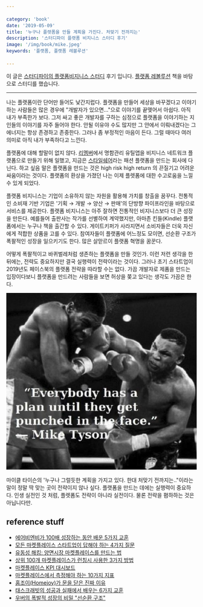 ```yaml
---

category: 'book'
date: '2019-05-09'
title: '누구나 플렛폼을 만들 계획을 가진다. 처맞기 전까지는'
description: '스터디파이 플랫폼 비지니스 스터디 후기'
image: '/img/book/mike.jpeg'
keywords: '플랫폼, 플랫폼 레볼루션'

---
```



이 글은 [스터디파이의 플랫폼비지니스 스터디](https://studypie.co/ko/course/platform_revolution) 후기 입니다. [플랫폼 레볼루션](https://ridibooks.com/v2/Detail?id=754021183) 책을 바탕으로 스터디를 했습니다.

--- 

나는 플랫폼이란 단어만 들어도 낯간지럽다. 플랫폼을 만들어 세상을 바꾸겠다고 이야기 하는 사람들은 많은 경우에 "개발자가 있으면..."으로 이야기를 끝맺어서 아쉽다. 아직 내가 부족한가 보다. 그저 싸고 좋은 개발자를 구하는 심정으로 플랫폼을 이야기하는 지인들의 이야기를 자주 들어야 한다. 안될 이유야 수도 많지만 그 안에서 이뤄내겠다는 그 에너지는 항상 존경하고 존중한다. 그러나 좀 부정적인 마음이 든다. 그럴 때마다 여러 의미로 아직 내가 부족하다고 느낀다. 

플랫폼에 대해 할말이 없지 않다. [리멤버](https://rememberapp.co.kr/home)에서 명함관리 유틸앱을 비지니스 네트워크 플랫폼으로 만들기 위해 일했고, 지금은 [스타일쉐어](https://www.stylesha.re/)라는 패션 플랫폼을 만드는 회사에 다닌다. 하고 싶음 말은 플랫폼을 만드는 것은 high risk high return 의 끈질기고 어려운 싸움이라는 것이다. 플랫폼의 환상을 가졌던 나는 이제 플렛폼에 대한 수고로움을 느낄 수 있게 되었다.

플랫폼 비지니스는 기업이 소유하지 않는 자원을 활용해 가치를 창출을 꿈꾸다. 전통적인 소비재 기반  기업은 '기획 → 개발 → 양산 → 판매'의 단방향 파이프라인을 바탕으로 서비스를 제공한다. 플랫폼 비지니스는 아주 잘하면 전통적인 비지니스보다 더 큰 성장을 만든다. 예를들어 출판사는 작가를 선별하여 계약했지만, 아마존 킨들(Kindle) 플랫폼에서는 누구나 책을 출간할 수 있다. 게이트키퍼가 사라지면서 소비자들은 더욱 자신에게 적합한 상품을 고를 수 있다. 참여자들이 플랫폼에 어느정도 모이면, 선순환 구조가 폭팔적인 성장을 일으키기도 한다. 많은 살맏르이 플랫폼 혁명을 꿈꾼다.

어떻게 폭팔적이고 바퀴벌레처럼 생존하는 플랫폼을 만들 것인가. 이런 저런 생각을 한 뒤에는, 전략도 중요하지만 결국 실행력이 전략이라는 것이다. 그러나 초기 스타트업이 2019년도 페이스북의 플랫폼 전략을 따라할 수는 없다. 가끔 개발자로 제품을 만드는 입장이다보니 플랫폼을 만드려는 사람들을 보면 허상을 쫒고 있다는 생각도 가끔은 한다.

![mike.jpg](/img/book/mike.jpeg "mike")

마이클 타이슨의 '누구나 그럴듯한 계획을 가지고 있다. 한대 처맞기 전까지는.."이라는 말이 정말 딱 맞는 곳이 전략이지 않나 싶다. 플랫폼을 만드는 데에는 실행력이 중요하다. 인생 실전인 것 처럼, 플렛폼도 전략이 아니라 실전이다. 물론 전략을 폄하하는 것은 아닙니다만.

## reference stuff

- [에어비엔비가 100배 성장하는 동안 배운 5가지 교훈](https://brunch.co.kr/@taewookim/8)
- [모든 마켓플레이스 스타트업이 답해야 하는 4가지 질문](https://brunch.co.kr/@taewookim/10)
- [유동성 해킹: 양면시장 마켓플레이스를 만드는 법](https://brunch.co.kr/@taewookim/18)
- [상위 100개 마켓플레이스가 런칭시 사용한 3가지 방법](https://brunch.co.kr/@taewookim/16)
- [마켓플레이스 KPI 대시보드](https://brunch.co.kr/@taewookim/19)
- [마켓플레이스에서 측정해야 하는 10가지 지표](https://brunch.co.kr/@taewookim/17)
- [홈조이(Homejoy)가 문을 닫은 진짜 이유](http://techneedle.com/archives/21178)
- [태스크래빗의 성공과 실패에서 배우는 6가지 교훈](https://brunch.co.kr/@taewookim/20)
- [우버의 폭발적 성장의 비밀 "선순환 구조"](https://brunch.co.kr/@taewookim/21)